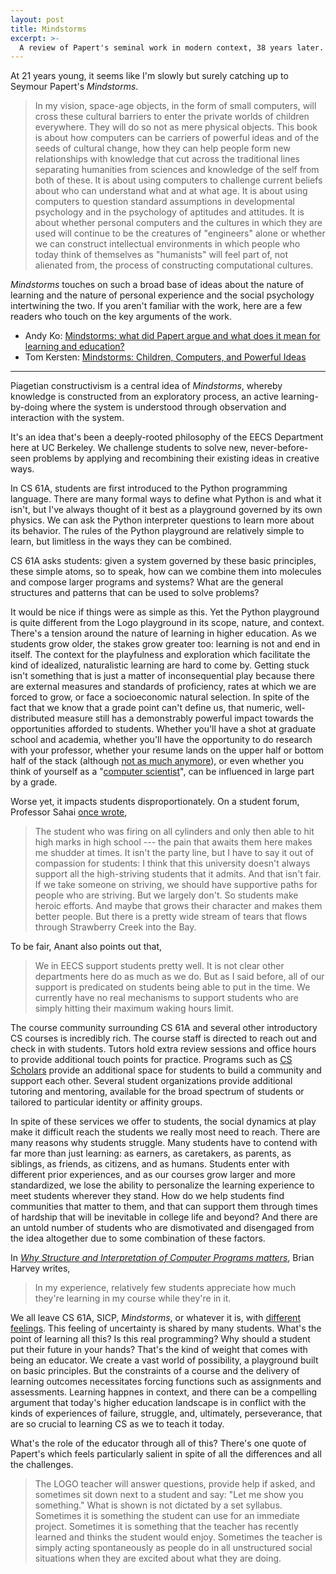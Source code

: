 ```yaml
---
layout: post
title: Mindstorms
excerpt: >-
  A review of Papert's seminal work in modern context, 38 years later.
---
```


At 21 years young, it seems like I'm slowly but surely catching up to Seymour Papert's *Mindstorms*.

> In my vision, space-age objects, in the form of small computers, will cross these cultural barriers to enter the private worlds of children everywhere. They will do so not as mere physical objects. This book is about how computers can be carriers of powerful ideas and of the seeds of cultural change, how they can help people form new relationships with knowledge that cut across the traditional lines separating humanities from sciences and knowledge of the self from both of these. It is about using computers to challenge current beliefs about who can understand what and at what age. It is about using computers to question standard assumptions in developmental psychology and in the psychology of aptitudes and attitudes. It is about whether personal computers and the cultures in which they are used will continue to be the creatures of "engineers" alone or whether we can construct intellectual environments in which people who today think of themselves as "humanists" will feel part of, not alienated from, the process of constructing computational cultures.

*Mindstorms* touches on such a broad base of ideas about the nature of learning and the nature of personal experience and the social psychology intertwining the two. If you aren't familiar with the work, here are a few readers who touch on the key arguments of the work.

* Andy Ko: [Mindstorms: what did Papert argue and what does it mean for learning and education?][andy]
* Tom Kersten: [Mindstorms: Children, Computers, and Powerful Ideas][tom]

[andy]: https://medium.com/bits-and-behavior/mindstorms-what-did-papert-argue-and-what-does-it-mean-for-learning-and-education-c8324b58aca4
[tom]: https://tomkersten.com/book-reports/mindstorms/

---

Piagetian constructivism is a central idea of *Mindstorms*, whereby knowledge is constructed from an exploratory process, an active learning-by-doing where the system is understood through observation and interaction with the system.

It's an idea that's been a deeply-rooted philosophy of the EECS Department here at UC Berkeley. We challenge students to solve new, never-before-seen problems by applying and recombining their existing ideas in creative ways.

In CS 61A, students are first introduced to the Python programming language. There are many formal ways to define what Python is and what it isn't, but I've always thought of it best as a playground governed by its own physics. We can ask the Python interpreter questions to learn more about its behavior. The rules of the Python playground are relatively simple to learn, but limitless in the ways they can be combined.

CS 61A asks students: given a system governed by these basic principles, these simple atoms, so to speak, how can we combine them into molecules and compose larger programs and systems? What are the general structures and patterns that can be used to solve problems?

It would be nice if things were as simple as this. Yet the Python playground is quite different from the Logo playground in its scope, nature, and context. There's a tension around the nature of learning in higher education. As we students grow older, the stakes grow greater too: learning is not and end in itself. The context for the playfulness and exploration which facilitate the kind of idealized, naturalistic learning are hard to come by. Getting stuck isn't something that is just a matter of inconsequential play because there are external measures and standards of proficiency, rates at which we are forced to grow, or face a socioeconomic natural selection. In spite of the fact that we know that a grade point can't define us, that numeric, well-distributed measure still has a demonstrably powerful impact towards the opportunities afforded to students. Whether you'll have a shot at graduate school and academia, whether you'll have the opportunity to do research with your professor, whether your resume lands on the upper half or bottom half of the stack (although [not as much anymore][nace]), or even whether you think of yourself as a "[computer scientist][lscs]", can be influenced in large part by a grade.

[nace]: http://www.naceweb.org/about-us/press/2017/the-key-attributes-employers-seek-on-students-resumes/
[lscs]: https://eecs.berkeley.edu/academics/undergraduate/cs-ba

Worse yet, it impacts students disproportionately. On a student forum, Professor Sahai [once wrote][sahai],

> The student who was firing on all cylinders and only then able to hit high marks in high school --- the pain that awaits them here makes me shudder at times. It isn't the party line, but I have to say it out of compassion for students: I think that this university doesn't always support all the high-striving students that it admits. And that isn't fair. If we take someone on striving, we should have supportive paths for people who are striving. But we largely don't. So students make heroic efforts. And maybe that grows their character and makes them better people. But there is a pretty wide stream of tears that flows through Strawberry Creek into the Bay.

To be fair, Anant also points out that,

> We in EECS support students pretty well. It is not clear other departments here do as much as we do. But as I said before, all of our support is predicated on students being able to put in the time. We currently have no real mechanisms to support students who are simply hitting their maximum waking hours limit.

[sahai]: https://www.reddit.com/r/berkeley/comments/24x0d9/professor_anant_sahai_as_a_berkeley_undergraduate/chbmywn/

The course community surrounding CS 61A and several other introductory CS courses is incredibly rich. The course staff is directed to reach out and check in with students. Tutors hold extra review sessions and office hours to provide additional touch points for practice. Programs such as [CS Scholars][] provide an additional space for students to build a community and support each other. Several student organizations provide additional tutoring and mentoring, available for the broad spectrum of students or tailored to particular identity or affinity groups.

[CS Scholars]: https://eecs.berkeley.edu/cs-scholars

In spite of these services we offer to students, the social dynamics at play make it difficult reach the students we really most need to reach. There are many reasons why students struggle. Many students have to contend with far more than just learning: as earners, as caretakers, as parents, as siblings, as friends, as citizens, and as humans. Students enter with different prior experiences, and as our courses grow larger and more standardized, we lose the ability to personalize the learning experience to meet students wherever they stand. How do we help students find communities that matter to them, and that can support them through times of hardship that will be inevitable in college life and beyond? And there are an untold number of students who are dismotivated and disengaged from the idea altogether due to some combination of these factors.

In [*Why Structure and Interpretation of Computer Programs matters*][sicp], Brian Harvey writes,

> In my experience, relatively few students appreciate how much they're learning in my course while they're in it.

[sicp]: https://people.eecs.berkeley.edu/~bh/sicp.html

We all leave CS 61A, SICP, *Mindstorms*, or whatever it is, with [different feelings][wangg]. This feeling of uncertainty is shared by many students. What's the point of learning all this? Is this real programming? Why should a student put their future in your hands? That's the kind of weight that comes with being an educator. We create a vast world of possibility, a playground built on basic principles. But the constraints of a course and the delivery of learning outcomes necessitates forcing functions such as assignments and assessments. Learning happnes in context, and there can be a compelling argument that today's higher education landscape is in conflict with the kinds of experiences of failure, struggle, and, ultimately, perseverance, that are so crucial to learning CS as we to teach it today.

[wangg]: https://news.ycombinator.com/item?id=4787137

What's the role of the educator through all of this? There's one quote of Papert's which feels particularly salient in spite of all the differences and all the challenges.

> The LOGO teacher will answer questions, provide help if asked, and sometimes sit down next to a student and say: "Let me show you something." What is shown is not dictated by a set syllabus. Sometimes it is something the student can use for an immediate project. Sometimes it is something that the teacher has recently learned and thinks the student would enjoy. Sometimes the teacher is simply acting spontaneously as people do in all unstructured social situations when they are excited about what they are doing.
